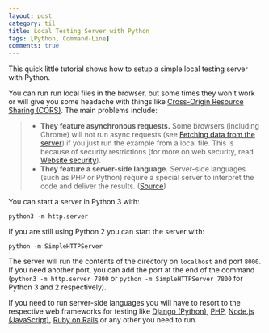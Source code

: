 ```yaml
---
layout: post
category: til
title: Local Testing Server with Python
tags: [Python, Command-Line]
comments: true
---
```


This quick little tutorial shows how to setup a simple local testing server with Python.

You can run run local files in the browser, but some times they won't work or will give you some headache with things like [Cross-Origin Resource Sharing (CORS)](https://developer.mozilla.org/en-US/docs/Web/HTTP/CORS). The main problems include:

> - __They feature asynchronous requests.__ Some browsers (including Chrome) will not run async requests (see [Fetching data from the server](https://developer.mozilla.org/en-US/docs/Learn/JavaScript/Client-side_web_APIs/Fetching_data)) if you just run the example from a local file. This is because of security restrictions (for more on web security, read [Website security](https://developer.mozilla.org/en-US/docs/Learn/Server-side/First_steps/Website_security)). 
> - __They feature a server-side language.__ Server-side languages (such as PHP or Python) require a special server to interpret the code and deliver the results. ([Source](https://developer.mozilla.org/en-US/docs/Learn/Common_questions/set_up_a_local_testing_server))
    
You can start a server in Python 3 with:

    python3 -m http.server

If you are still using Python 2 you can start the server with:

    python -m SimpleHTTPServer
    
The server will run the contents of the directory on `localhost` and port `8000`. If you need another port, you can add the port at the end of the command (`python3 -m http.server 7800` or `python -m SimpleHTTPServer 7800` for Python 3 and 2 respectively).

If you need to run server-side languages you will have to resort to the respective web frameworks for testing like [Django (Python)](https://www.djangoproject.com/), [PHP](http://www.php.net/), [Node.js (JavaScript)](https://nodejs.org/en/), [Ruby on Rails](https://rubyonrails.org/) or any other you need to run.
